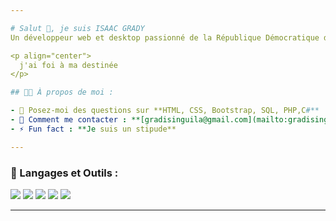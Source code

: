 ```yaml
---

# Salut 👋, je suis ISAAC GRADY  
Un développeur web et desktop passionné de la République Démocratique du Congo  

<p align="center">
  j'ai foi à ma destinée
</p>

## 🧑‍💻 À propos de moi :  

- 💬 Posez-moi des questions sur **HTML, CSS, Bootstrap, SQL, PHP,C#**  
- 📧 Comment me contacter : **[gradisinguila@gmail.com](mailto:gradisinguila@gmail.com)**  
- ⚡ Fun fact : **Je suis un stipude**  

---
```


### 🚀 Langages et Outils :  
<p align="left">  
  <img src="https://img.shields.io/badge/HTML5-E34F26?logo=html5&logoColor=white" />  
  <img src="https://img.shields.io/badge/CSS3-1572B6?logo=css3&logoColor=white" />  
  <img src="https://img.shields.io/badge/JavaScript-323330?logo=javascript&logoColor=F7DF1E" />  
  <img src="https://img.shields.io/badge/PHP-777BB4?logo=php&logoColor=white" />  
  <img src="https://img.shields.io/badge/MySQL-00000F?logo=mysql&logoColor=white" />  
</p>  

---
